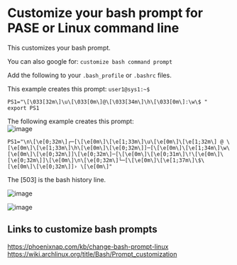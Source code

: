 # Customize your bash prompt for PASE or Linux command line 
This customizes your bash prompt.  

You can also google for: ```customize bash command prompt```   

Add the following to your ```.bash_profile``` or ```.bashrc``` files.   

This example creates this prompt: ```user1@sys1:~$```   

```
PS1="\[\033[32m\]\u\[\033[0m\]@\[\033[34m\]\h\[\033[0m\]:\w\$ "
export PS1
````

The following example creates this prompt:     
![image](https://github.com/user-attachments/assets/a04a34e4-225b-4a16-b82b-378e5c636336)

```
PS1="\n\[\e[0;32m\]┌─[\[\e[0m\]\[\e[1;33m\]\u\[\e[0m\]\[\e[1;32m\] @ \[\e[0m\]\[\e[1;33m\]\h\[\e[0m\]\[\e[0;32m\]]─[\[\e[0m\]\[\e[1;34m\]\w\[\e[0m\]\[\e[0;32m\]]\[\e[0;32m\]─[\[\e[0m\]\[\e[0;31m\]\!\[\e[0m\]\[\e[0;32m\]]\[\e[0m\]\n\[\e[0;32m\]└─[\[\e[0m\]\[\e[1;37m\]\$\[\e[0m\]\[\e[0;32m\]]› \[\e[0m\]"
```
The [503] is the bash history line.   

![image](https://github.com/user-attachments/assets/eb56f73a-515a-4c25-a4cc-ef06b80288f8)

![image](https://github.com/user-attachments/assets/a37d8485-db22-4ea2-95e8-33048dd6e704)

## Links to customize bash prompts
https://phoenixnap.com/kb/change-bash-prompt-linux    
https://wiki.archlinux.org/title/Bash/Prompt_customization   
